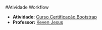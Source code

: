 #Atividade Workflow
* **Atividade:** [Curso Certificação Bootstrap](http://curso.certificacaobootstrap.com.br)
* **Professor:** [Keven Jesus](https://github.com/kevenjesus)
